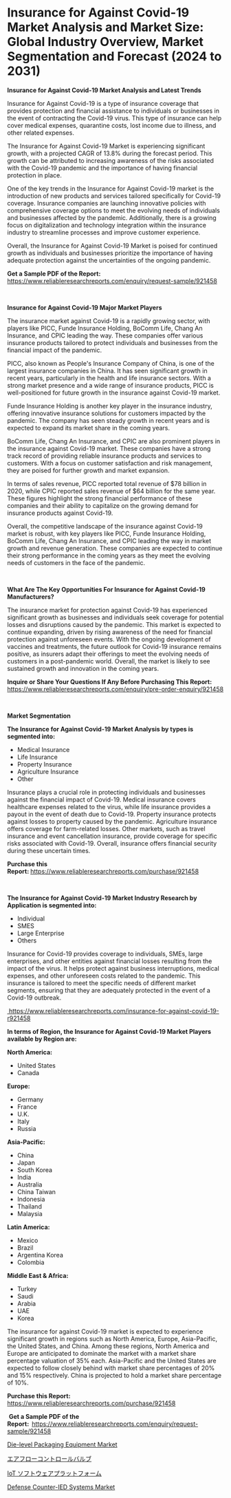 <p><h1>Insurance for Against Covid-19 Market Analysis and Market Size: Global Industry Overview, Market Segmentation and Forecast (2024 to 2031)</h1></p><p><strong>Insurance for Against Covid-19 Market Analysis and Latest Trends</strong></p>
<p><p>Insurance for Against Covid-19 is a type of insurance coverage that provides protection and financial assistance to individuals or businesses in the event of contracting the Covid-19 virus. This type of insurance can help cover medical expenses, quarantine costs, lost income due to illness, and other related expenses.</p><p>The Insurance for Against Covid-19 Market is experiencing significant growth, with a projected CAGR of 13.8% during the forecast period. This growth can be attributed to increasing awareness of the risks associated with the Covid-19 pandemic and the importance of having financial protection in place. </p><p>One of the key trends in the Insurance for Against Covid-19 market is the introduction of new products and services tailored specifically for Covid-19 coverage. Insurance companies are launching innovative policies with comprehensive coverage options to meet the evolving needs of individuals and businesses affected by the pandemic. Additionally, there is a growing focus on digitalization and technology integration within the insurance industry to streamline processes and improve customer experience.</p><p>Overall, the Insurance for Against Covid-19 Market is poised for continued growth as individuals and businesses prioritize the importance of having adequate protection against the uncertainties of the ongoing pandemic.</p></p>
<p><strong>Get a Sample PDF of the Report:&nbsp;</strong> <a href="https://www.reliableresearchreports.com/enquiry/request-sample/921458">https://www.reliableresearchreports.com/enquiry/request-sample/921458</a></p>
<p>&nbsp;</p>
<p><strong>Insurance for Against Covid-19 Major Market Players</strong></p>
<p><p>The insurance market against Covid-19 is a rapidly growing sector, with players like PICC, Funde Insurance Holding, BoComm Life, Chang An Insurance, and CPIC leading the way. These companies offer various insurance products tailored to protect individuals and businesses from the financial impact of the pandemic.</p><p>PICC, also known as People's Insurance Company of China, is one of the largest insurance companies in China. It has seen significant growth in recent years, particularly in the health and life insurance sectors. With a strong market presence and a wide range of insurance products, PICC is well-positioned for future growth in the insurance against Covid-19 market.</p><p>Funde Insurance Holding is another key player in the insurance industry, offering innovative insurance solutions for customers impacted by the pandemic. The company has seen steady growth in recent years and is expected to expand its market share in the coming years.</p><p>BoComm Life, Chang An Insurance, and CPIC are also prominent players in the insurance against Covid-19 market. These companies have a strong track record of providing reliable insurance products and services to customers. With a focus on customer satisfaction and risk management, they are poised for further growth and market expansion.</p><p>In terms of sales revenue, PICC reported total revenue of $78 billion in 2020, while CPIC reported sales revenue of $64 billion for the same year. These figures highlight the strong financial performance of these companies and their ability to capitalize on the growing demand for insurance products against Covid-19.</p><p>Overall, the competitive landscape of the insurance against Covid-19 market is robust, with key players like PICC, Funde Insurance Holding, BoComm Life, Chang An Insurance, and CPIC leading the way in market growth and revenue generation. These companies are expected to continue their strong performance in the coming years as they meet the evolving needs of customers in the face of the pandemic.</p></p>
<p>&nbsp;</p>
<p><strong>What Are The Key Opportunities For Insurance for Against Covid-19 Manufacturers?</strong></p>
<p><p>The insurance market for protection against Covid-19 has experienced significant growth as businesses and individuals seek coverage for potential losses and disruptions caused by the pandemic. This market is expected to continue expanding, driven by rising awareness of the need for financial protection against unforeseen events. With the ongoing development of vaccines and treatments, the future outlook for Covid-19 insurance remains positive, as insurers adapt their offerings to meet the evolving needs of customers in a post-pandemic world. Overall, the market is likely to see sustained growth and innovation in the coming years.</p></p>
<p><strong>Inquire or Share Your Questions If Any Before Purchasing This Report:</strong> <a href="https://www.reliableresearchreports.com/enquiry/pre-order-enquiry/921458">https://www.reliableresearchreports.com/enquiry/pre-order-enquiry/921458</a></p>
<p>&nbsp;</p>
<p><strong>Market Segmentation</strong></p>
<p><strong>The Insurance for Against Covid-19 Market Analysis by types is segmented into:</strong></p>
<p><ul><li>Medical Insurance</li><li>Life Insurance</li><li>Property Insurance</li><li>Agriculture Insurance</li><li>Other</li></ul></p>
<p><p>Insurance plays a crucial role in protecting individuals and businesses against the financial impact of Covid-19. Medical insurance covers healthcare expenses related to the virus, while life insurance provides a payout in the event of death due to Covid-19. Property insurance protects against losses to property caused by the pandemic. Agriculture insurance offers coverage for farm-related losses. Other markets, such as travel insurance and event cancellation insurance, provide coverage for specific risks associated with Covid-19. Overall, insurance offers financial security during these uncertain times.</p></p>
<p><strong>Purchase this Report:&nbsp;</strong><a href="https://www.reliableresearchreports.com/purchase/921458">https://www.reliableresearchreports.com/purchase/921458</a></p>
<p>&nbsp;</p>
<p><strong>The Insurance for Against Covid-19 Market Industry Research by Application is segmented into:</strong></p>
<p><ul><li>Individual</li><li>SMES</li><li>Large Enterprise</li><li>Others</li></ul></p>
<p><p>Insurance for Covid-19 provides coverage to individuals, SMEs, large enterprises, and other entities against financial losses resulting from the impact of the virus. It helps protect against business interruptions, medical expenses, and other unforeseen costs related to the pandemic. This insurance is tailored to meet the specific needs of different market segments, ensuring that they are adequately protected in the event of a Covid-19 outbreak.</p></p>
<p><a href="https://www.reliableresearchreports.com/insurance-for-against-covid-19-r921458">&nbsp;https://www.reliableresearchreports.com/insurance-for-against-covid-19-r921458</a></p>
<p><strong>In terms of Region, the Insurance for Against Covid-19 Market Players available by Region are:</strong></p>
<p>
    <p> <strong> North America: </strong>
        <ul>
            <li>United States</li>
            <li>Canada</li>
        </ul>
        </p> 
    <p> <strong> Europe: </strong>
        <ul>
            <li>Germany</li>
            <li>France</li>
            <li>U.K.</li>
            <li>Italy</li>
            <li>Russia</li>
        </ul>
        </p> 
    <p> <strong> Asia-Pacific: </strong>
        <ul>
            <li>China</li>
            <li>Japan</li>
            <li>South Korea</li>
            <li>India</li>
            <li>Australia</li>
            <li>China Taiwan</li>
            <li>Indonesia</li>
            <li>Thailand</li>
            <li>Malaysia</li>
        </ul>
        </p> 
    <p> <strong> Latin America: </strong>
        <ul>
            <li>Mexico</li>
            <li>Brazil</li>
            <li>Argentina Korea</li>
            <li>Colombia</li>
        </ul>
        </p> 
    <p> <strong> Middle East & Africa: </strong>
        <ul>
            <li>Turkey</li>
            <li>Saudi</li>
            <li>Arabia</li>
            <li>UAE</li>
            <li>Korea</li>
        </ul>
    </p>
    </p>
<p><p>The insurance for against Covid-19 market is expected to experience significant growth in regions such as North America, Europe, Asia-Pacific, the United States, and China. Among these regions, North America and Europe are anticipated to dominate the market with a market share percentage valuation of 35% each. Asia-Pacific and the United States are expected to follow closely behind with market share percentages of 20% and 15% respectively. China is projected to hold a market share percentage of 10%.</p></p>
<p><strong>Purchase this Report: </strong><a href="https://www.reliableresearchreports.com/purchase/921458">https://www.reliableresearchreports.com/purchase/921458</a></p>
<p>&nbsp;<strong>Get a Sample PDF of the Report:&nbsp;&nbsp;</strong><a href="https://www.reliableresearchreports.com/enquiry/request-sample/921458">https://www.reliableresearchreports.com/enquiry/request-sample/921458</a></p>
<p><strong></strong></p>
<p><p><a href="https://github.com/refatkhan11277/Market-Research-Report-List-1/blob/main/die-level-packaging-equipment-market.md">Die-level Packaging Equipment Market</a></p><p><a href="https://github.com/SimeonBode1/Market-Research-Report-List-1/blob/main/1864282170693.md">エアフローコントロールバルブ</a></p><p><a href="https://github.com/leigh4852023/Market-Research-Report-List-2/blob/main/5242047170692.md">IoT ソフトウェアプラットフォーム</a></p><p><a href="https://github.com/crlaem461/Market-Research-Report-List-1/blob/main/defense-counter-ied-systems-market.md">Defense Counter-IED Systems Market</a></p></p>